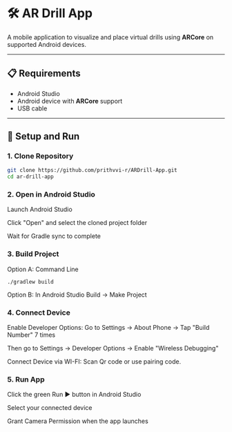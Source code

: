 # 🛠️ AR Drill App

A mobile application to visualize and place virtual drills using **ARCore** on supported Android devices.

---

## 📋 Requirements

- Android Studio
- Android device with **ARCore** support
- USB cable

---

## 🚀 Setup and Run

### 1. Clone Repository

```bash
git clone https://github.com/prithvvi-r/ARDrill-App.git
cd ar-drill-app
```

### 2. Open in Android Studio
Launch Android Studio

Click "Open" and select the cloned project folder

Wait for Gradle sync to complete

### 3. Build Project
Option A: Command Line
```
./gradlew build
```
Option B: In Android Studio
Build → Make Project

### 4. Connect Device
Enable Developer Options:
Go to Settings → About Phone → Tap "Build Number" 7 times

Then go to Settings → Developer Options → Enable "Wireless Debugging"

Connect Device via WI-FI:
Scan Qr code or use pairing code.


### 5. Run App
Click the green Run ▶️ button in Android Studio

Select your connected device

Grant Camera Permission when the app launches


